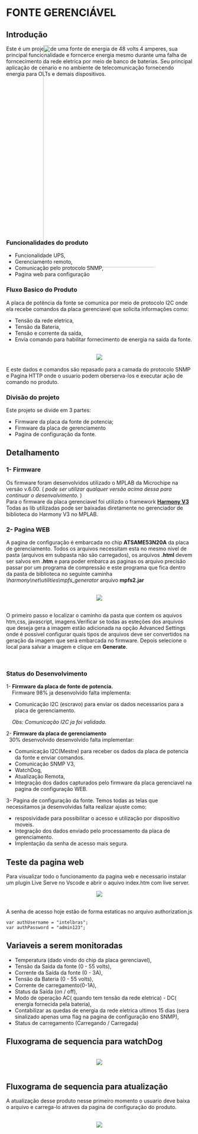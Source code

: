 # FONTE GERENCIÁVEL

## Introdução

Este é um projeto de uma fonte de energia de 48 volts 4 amperes, sua principal funcionalidade e forncerce energia mesmo durante uma falha de forncecimento da rede eletrica por meio de banco de baterias.
Seu principal aplicação de cenario e no ambiente de telecomunicação fornecendo energia para OLTs e demais dispositivos.

<div align ="center" style = "margin: -100px 100px -100px 100px">
  <img width="600px" src="./assets/Intelbras_EFT_4804G_direita_b.png" >
</div>


### Funcionalidades do produto

- Funcionalidade UPS,
- Gerenciamento remoto,
- Comunicação pelo protocolo SNMP,
- Pagina web para configuração

### Fluxo Basico do Produto
A placa de potência da fonte se comunica por meio de protocolo I2C onde ela recebe comandos da placa gerenciavel que solicita informações como:
- Tensão da rede eletrica,
- Tensão da Bateria,
- Tensão e corrente da saída,
- Envia comando para habilitar fornecimento de energia na saida da fonte.

<br/>
<div align="center">
  <img src="./assets/FluxoBasico.png">
</div>
<br/>
E este dados e comandos são repasado para a camada do protocolo SNMP e Pagina HTTP onde o usuario podem oberserva-los e executar ação de comando no produto. 

### Divisão do projeto

Este projeto se divide em 3 partes: <br>
* Firmware da placa da fonte de potencia;
* Firmware da placa de gerenciamento
* Pagina de configuração da fonte.

## Detalhamento

### 1- Firmware

Os firmware foram desenvolvidos utilizado o MPLAB da Microchipe na versão v.6.00. ( *pode ser utilizar qualquer versão acima dessa para continuar o desenvolvimento.* )
<br/>
Para o firmware da placa gerenciavel foi utilizdo o framework **[Harmony V3](https://www.microchip.com/en-us/tools-resources/configure/mplab-harmony#)**  
Todas as lib utilizadas pode ser baixadas diretamente no gerenciador de biblioteca do Harmony V3 no MPLAB.

### 2- Pagina WEB

A pagina de configuração é embarcada no chip **ATSAME53N20A** da placa de gerenciamento.
Todos os arquivos necessitam esta no mesmo nivel de pasta (arquivos em subpasta não são carregados),
os arquivos **.html** devem ser salvos em **.htm** e para poder embarca as paginas os arquivo precisão passar por um programa de compressão e este programa que fica dentro da pasta de biblioteca no seguinte caminha *\harmony\net\utilities\mpfs_generator* arquivo **mpfs2.jar**

<br/>
<div align="center">
  <img src="./assets/mpfs.PNG">
</div>
<br/>

O primeiro passo e localizar o caminho da pasta que contem os aquivos htm,css, javascript, imagens.Verificar se todas as esteções dos arquivos que deseja gera a imagem estão adicionada na opção Advanced Settings onde é possivel configurar quais tipos de arquivos deve ser convertidos na geração da imagem que será embarcada no firmware.
Depois selecione o local para salvar a imagem e clique em **Generate**.

<br/>

### Status do Desenvolvimento

1- **Firmware da placa de fonte de potencia.**<br/>
&nbsp; &nbsp; Firmware 98% ja desenvolvido falta implementa:
- Comunicação I2C (escravo) para enviar os dados necessarios para a placa de gerenciamento. <br>

&nbsp; &nbsp; *Obs: Comunicação I2C ja foi validada.*


2- **Firmware da placa de gerenciamento**<br/>
&nbsp; 30% desenvolvido desenvolvido falta implementar: <br/>
 - Comunicação I2C(Mestre) para receber os dados da placa de potencia da fonte e enviar comandos.<br>
 - Comunicação SNMP V3,
 - WatchDog,
 - Atualização Remota, 
 - Integração dos dados capturados pelo firmware da placa gerenciavel na pagina de configuração WEB.

3- Pagina de configuração da fonte.
Temos todas as telas que necessitamos ja desenvolvidas falta realizar ajuste como:
- resposividade para possibilitar o acesso e utilização por dispositivo moveis.
- Integração dos dados enviado pelo processamento da placa de gerenciamento.
- Implentação da senha de acesso mais segura.

## Teste da pagina web

Para visualizar todo o funcionamento da pagina web e necessario instalar um plugin Live Serve no Vscode e abrir o aquivo index.htm com live server.
<br/>
<div align="center">
  <img src="./assets/liveServer.PNG">
</div>
<br/>

A senha de acesso hoje estão de forma estaticas no arquivo authorization.js
```
var authUsername = "intelbras";
var authPassword = "admin123"; 
```

## Variaveis a serem monitoradas

 - Temperatura (dado vindo do chip da placa gerenciavel),
 - Tensão da Saida da fonte (0 - 55 volts),
 - Corrente da Saída da fonte (0 - 3A),
 - Tensão da Bateria (0 - 55 volts),
 - Corrente de carregamento(0-1A),
 - Status da Saída (on / off),
 - Modo de operação AC( quando tem tensão da rede eletrica) - DC( energia fornecida pela bateria),
 - Contabilizar as quedas de energia da rede eletrica ultimos 15 dias (sera sinalizado apenas uma flag na pagina de configuração eno SNMP),
 - Status de carregamento (Carregando / Carregada)


## Fluxograma de sequencia para watchDog

<br/>
<div align="center">
  <img src="./assets/watchDog EFT4804.png">
</div>
<br/>

## Fluxograma de sequencia para atualização

A atualização desse produto nesse primeiro momento o usuario deve baixa o arquivo e carrega-lo atraves da pagina de configuração do produto.

<br/>
<div align="center">
  <img src="./assets/Atualização.png">
</div>
<br/>

